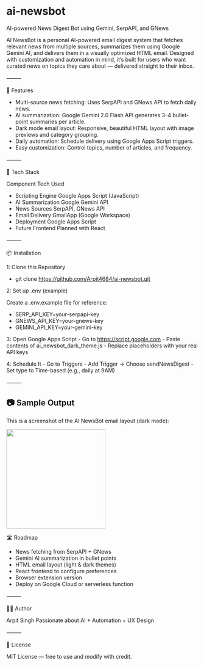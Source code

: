 # ai-newsbot
AI-powered News Digest Bot using Gemini, SerpAPI, and GNews

AI NewsBot is a personal AI-powered email digest system that fetches relevant news from multiple sources, summarizes them using Google Gemini AI, and delivers them in a visually optimized HTML email. Designed with customization and automation in mind, it’s built for users who want curated news on topics they care about — delivered straight to their inbox.

⸻

🚀 Features
- Multi-source news fetching: Uses SerpAPI and GNews API to fetch daily news.
- AI summarization: Google Gemini 2.0 Flash API generates 3–4 bullet-point summaries per article.
- Dark mode email layout: Responsive, beautiful HTML layout with image previews and category grouping.
- Daily automation: Schedule delivery using Google Apps Script triggers.
- Easy customization: Control topics, number of articles, and frequency.

⸻

🧩 Tech Stack

Component	Tech Used

- Scripting Engine	Google Apps Script (JavaScript)
- AI Summarization	Google Gemini API
- News Sources	SerpAPI, GNews API
- Email Delivery	GmailApp (Google Workspace)
- Deployment	Google Apps Script
- Future Frontend	Planned with React


⸻

📦 Installation

1: Clone this Repository

-    git clone https://github.com/Arpit4684/ai-newsbot.git

2: Set up .env (example)

Create a .env.example file for reference:

- SERP_API_KEY=your-serpapi-key
- GNEWS_API_KEY=your-gnews-key
- GEMINI_API_KEY=your-gemini-key

3: Open Google Apps Script
	-	Go to https://script.google.com
	-	Paste contents of ai_newsbot_dark_theme.js
	-	Replace placeholders with your real API keys

4: Schedule It
	-	Go to Triggers
	-	Add Trigger → Choose sendNewsDigest
	-	Set type to Time-based (e.g., daily at 9AM)

⸻

## 📷 Sample Output

This is a screenshot of the AI NewsBot email layout (dark mode):

<img src="https://github.com/user-attachments/assets/c85a3c64-a028-4643-be9f-ab42f480f5f1" width="260" />


🛣️ Roadmap
-	News fetching from SerpAPI + GNews
-	Gemini AI summarization in bullet points
-	HTML email layout (light & dark themes)
-	React frontend to configure preferences
-	Browser extension version
-	Deploy on Google Cloud or serverless function

⸻

🙋‍♂️ Author

Arpit Singh
Passionate about AI + Automation + UX Design

⸻

📄 License

MIT License — free to use and modify with credit.
